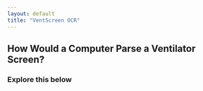 ```yaml
---
layout: default
title: "VentScreen OCR"
---
```

<h2>How Would a Computer Parse a Ventilator Screen?</h2>

<h3>Explore this below</h3>
